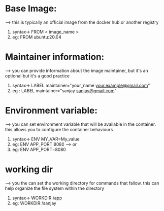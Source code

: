 # Base Image:
--> this is  typically an official image from the docker hub or another registry
1) syntax-> FROM < image_name >
2) eg: FROM ubuntu:20.04

# Maintainer information:
--> you can provide information about the image maintainer, but it's an optional but it's a good practice

1) syntax->  LABEL maintainer="your_name <your.example@gmail.com>"
2) eg : LABEL maintainer="sanjay <sanjay@gmail.com>"

# Environment variable:
--> you can set environment variable that will be available in the container. this allows you to configure the container behaviours 
  1) syntax->  ENV MY_VAR=My_value
  2) eg: ENV APP_PORT 8080
     -->      or
  4) eg: ENV APP_PORT=8080 

# working dir
--> you the can set the working directory for commands that fallow. this can help organize the file system within the directory

1) syntax-> WORKDIR /app
2) eg: WORKDIR /sanjay
